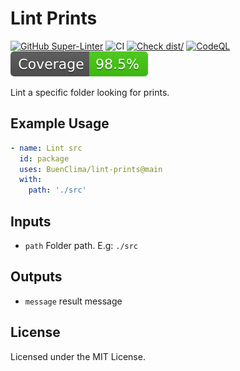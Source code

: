 # Lint Prints

[![GitHub Super-Linter](https://github.com/BuenClima/echo-leaks/actions/workflows/linter.yml/badge.svg)](https://github.com/super-linter/super-linter)
![CI](https://github.com/BuenClima/echo-leaks/actions/workflows/ci.yml/badge.svg)
[![Check dist/](https://github.com/BuenClima/echo-leaks/actions/workflows/check-dist.yml/badge.svg)](https://github.com/BuenClima/echo-leaks/actions/workflows/check-dist.yml)
[![CodeQL](https://github.com/BuenClima/echo-leaks/actions/workflows/codeql-analysis.yml/badge.svg)](https://github.com/BuenClima/echo-leaks/actions/workflows/codeql-analysis.yml)
[![Coverage](./badges/coverage.svg)](./badges/coverage.svg)

Lint a specific folder looking for prints.

## Example Usage

```yml
- name: Lint src
  id: package
  uses: BuenClima/lint-prints@main
  with:
    path: './src'
```

## Inputs

- `path` Folder path. E.g: `./src`

## Outputs

- `message` result message

## License

Licensed under the MIT License.
